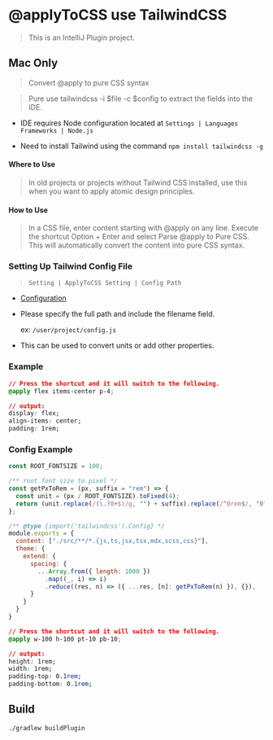 # @applyToCSS use TailwindCSS

> This is an IntelliJ Plugin project.

<!-- Plugin description -->

## Mac Only

> Convert @apply to pure CSS syntax

> Pure use tailwindcss -i $file -c $config to extract the fields into the IDE.

- IDE requires Node configuration located at `Settings | Languages Frameworks | Node.js`

- Need to install Tailwind using the command `npm install tailwindcss -g`

#### Where to Use

> In old projects or projects without Tailwind CSS installed, use this when you want to apply atomic design principles.

#### How to Use

> In a CSS file, enter content starting with @apply on any line. Execute the shortcut Option + Enter and select Parse
> @apply to Pure CSS. This will automatically convert the content into pure CSS syntax.

### Setting Up Tailwind Config File

> `Setting | ApplyToCSS Setting | Config Path`

- [Configuration](https://tailwindcss.com/docs/configuration)

- Please specify the full path and include the filename field.

  ex: `/user/project/config.js`

- This can be used to convert units or add other properties.

<!-- Plugin description end -->


### Example

```css
// Press the shortcut and it will switch to the following.
@apply flex items-center p-4; 

// output:
display: flex;
align-items: center;
padding: 1rem;
```

### Config Example

```js
const ROOT_FONTSIZE = 100;

/** root font size to pixel */
const getPxToRem = (px, suffix = "rem") => {
  const unit = (px / ROOT_FONTSIZE).toFixed(4);
  return (unit.replace(/(\.?0+$)/g, "") + suffix).replace(/^0rem$/, "0");
};

/** @type {import('tailwindcss').Config} */
module.exports = {
  content: ["./src/**/*.{js,ts,jsx,tsx,mdx,scss,css}"],
  theme: {
    extend: {
      spacing: {
        ...Array.from({ length: 1000 })
          .map((_, i) => i)
          .reduce((res, n) => ({ ...res, [n]: getPxToRem(n) }), {}),
      }
    }
  }
}
```

```css
// Press the shortcut and it will switch to the following.
@apply w-100 h-100 pt-10 pb-10;

// output:
height: 1rem;
width: 1rem;
padding-top: 0.1rem;
padding-bottom: 0.1rem;
```

## Build

```sh
./gradlew buildPlugin
```